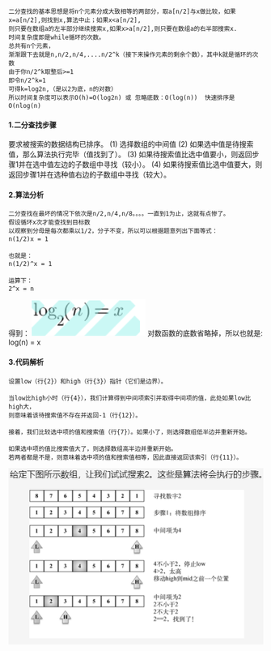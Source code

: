 ```
二分查找的基本思想是将n个元素分成大致相等的两部分，取a[n/2]与x做比较，如果x=a[n/2],则找到x,算法中止；如果x<a[n/2],
则只要在数组a的左半部分继续搜索x,如果x>a[n/2],则只要在数组a的右半部搜索x.
时间复杂度即是while循环的次数。
总共有n个元素，
渐渐跟下去就是n,n/2,n/4,....n/2^k（接下来操作元素的剩余个数），其中k就是循环的次数
由于你n/2^k取整后>=1
即令n/2^k=1
可得k=log2n,（是以2为底，n的对数）
所以时间复杂度可以表示O(h)=O(log2n) 或 忽略底数：O(log(n))  快速排序是O(nlog(n)
```
#### 1.二分查找步骤
要求被搜索的数据结构已排序。
(1) 选择数组的中间值
(2) 如果选中值是待搜索值，那么算法执行完毕（值找到了）。
(3) 如果待搜索值比选中值要小，则返回步骤1并在选中值左边的子数组中寻找（较小）。
(4) 如果待搜索值比选中值要大，则返回步骤1并在选种值右边的子数组中寻找（较大）。


#### 2.算法分析
```
二分查找在最坏的情况下依次是n/2,n/4,n/8。。。。一直到1为止，这就有点惨了。
假设循环x次才能查找到目标数
以观察到分母是每次都乘以1/2，分子不变，所以可以根据题意列出下面等式：
n(1/2)x = 1

也就是：
n(1/2)^x = 1

运算下：
2^x = n
```
得到：
![](./二分查找算法分析.png)
对数函数的底数省略掉，所以也就是:
log(n) = x

#### 3.代码解析
```
设置low（行{2}）和high（行{3}）指针（它们是边界）。

当low比high小时（行{4}），我们计算得到中间项索引并取得中间项的值，此处如果low比high大，
则意味着该待搜索值不存在并返回-1（行{12}）。

接着，我们比较选中项的值和搜索值（行{7}）。如果小了，则选择数组低半边并重新开始。

如果选中项的值比搜索值大了，则选择数组高半边并重新开始。
若两者都是不是，则意味着选中项的值和搜索值相等，因此直接返回该索引（行{11}）。
```
![](./图二分查找代码.png)
